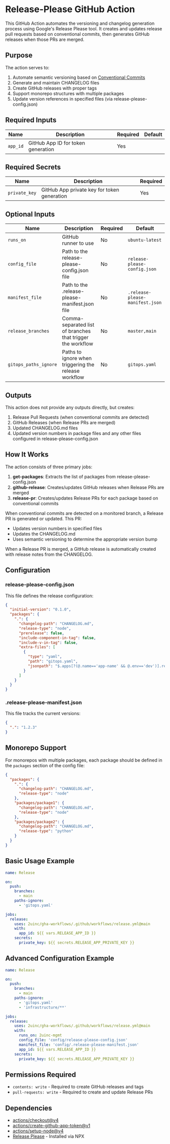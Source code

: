 # Release-Please GitHub Action

This GitHub Action automates the versioning and changelog generation process using Google's Release Please tool. It creates and updates release pull requests based on conventional commits, then generates GitHub releases when those PRs are merged.

## Purpose

The action serves to:

1. Automate semantic versioning based on [Conventional Commits](https://www.conventionalcommits.org/)
2. Generate and maintain CHANGELOG files
3. Create GitHub releases with proper tags
4. Support monorepo structures with multiple packages
5. Update version references in specified files (via release-please-config.json)

## Required Inputs

| Name     | Description                        | Required | Default |
| -------- | ---------------------------------- | -------- | ------- |
| `app_id` | GitHub App ID for token generation | Yes      |         |

## Required Secrets

| Name          | Description                                 | Required |
| ------------- | ------------------------------------------- | -------- |
| `private_key` | GitHub App private key for token generation | Yes      |

## Optional Inputs

| Name                  | Description                                                | Required | Default                         |
| --------------------- | ---------------------------------------------------------- | -------- | ------------------------------- |
| `runs_on`             | GitHub runner to use                                       | No       | `ubuntu-latest`                 |
| `config_file`         | Path to the release-please-config.json file                | No       | `release-please-config.json`    |
| `manifest_file`       | Path to the .release-please-manifest.json file             | No       | `.release-please-manifest.json` |
| `release_branches`    | Comma-separated list of branches that trigger the workflow | No       | `master,main`                   |
| `gitops_paths_ignore` | Paths to ignore when triggering the release workflow       | No       | `gitops.yaml`                   |

## Outputs

This action does not provide any outputs directly, but creates:

1. Release Pull Requests (when conventional commits are detected)
2. GitHub Releases (when Release PRs are merged)
3. Updated CHANGELOG.md files
4. Updated version numbers in package files and any other files configured in release-please-config.json

## How It Works

The action consists of three primary jobs:

1. **get-packages**: Extracts the list of packages from release-please-config.json
2. **github-release**: Creates/updates GitHub releases when Release PRs are merged
3. **release-pr**: Creates/updates Release PRs for each package based on conventional commits

When conventional commits are detected on a monitored branch, a Release PR is generated or updated. This PR:

- Updates version numbers in specified files
- Updates the CHANGELOG.md
- Uses semantic versioning to determine the appropriate version bump

When a Release PR is merged, a GitHub release is automatically created with release notes from the CHANGELOG.

## Configuration

### release-please-config.json

This file defines the release configuration:

```json
{
  "initial-version": "0.1.0",
  "packages": {
    ".": {
      "changelog-path": "CHANGELOG.md",
      "release-type": "node",
      "prerelease": false,
      "include-component-in-tag": false,
      "include-v-in-tag": false,
      "extra-files": [
        {
          "type": "yaml",
          "path": "gitops.yaml",
          "jsonpath": "$.apps[?(@.name=='app-name' && @.env=='dev')].revision"
        }
      ]
    }
  }
}
```

### .release-please-manifest.json

This file tracks the current versions:

```json
{
  ".": "1.2.3"
}
```

## Monorepo Support

For monorepos with multiple packages, each package should be defined in the `packages` section of the config file:

```json
{
  "packages": {
    ".": {
      "changelog-path": "CHANGELOG.md",
      "release-type": "node"
    },
    "packages/package1": {
      "changelog-path": "CHANGELOG.md",
      "release-type": "node"
    },
    "packages/package2": {
      "changelog-path": "CHANGELOG.md",
      "release-type": "python"
    }
  }
}
```

## Basic Usage Example

```yaml
name: Release

on:
  push:
    branches:
      - main
    paths-ignore:
      - 'gitops.yaml'

jobs:
  release:
    uses: 2uinc/gha-workflows/.github/workflows/release.yml@main
    with:
      app_id: ${{ vars.RELEASE_APP_ID }}
    secrets:
      private_key: ${{ secrets.RELEASE_APP_PRIVATE_KEY }}
```

## Advanced Configuration Example

```yaml
name: Release

on:
  push:
    branches:
      - main
    paths-ignore:
      - 'gitops.yaml'
      - 'infrastructure/**'

jobs:
  release:
    uses: 2uinc/gha-workflows/.github/workflows/release.yml@main
    with:
      runs_on: 2uinc-mgmt
      config_file: 'config/release-please-config.json'
      manifest_file: 'config/.release-please-manifest.json'
      app_id: ${{ vars.RELEASE_APP_ID }}
    secrets:
      private_key: ${{ secrets.RELEASE_APP_PRIVATE_KEY }}
```

## Permissions Required

- `contents: write` - Required to create GitHub releases and tags
- `pull-requests: write` - Required to create and update Release PRs

## Dependencies

- [actions/checkout@v4](https://github.com/actions/checkout)
- [actions/create-github-app-token@v1](https://github.com/actions/create-github-app-token)
- [actions/setup-node@v4](https://github.com/actions/setup-node)
- [Release Please](https://github.com/googleapis/release-please) - Installed via NPX
